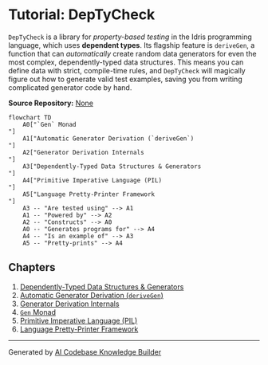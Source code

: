 # Tutorial: DepTyCheck

`DepTyCheck` is a library for *property-based testing* in the Idris programming language, which uses **dependent types**. Its flagship feature is `deriveGen`, a function that can *automatically* create random data generators for even the most complex, dependently-typed data structures. This means you can define data with strict, compile-time rules, and `DepTyCheck` will magically figure out how to generate valid test examples, saving you from writing complicated generator code by hand.


**Source Repository:** [None](None)

```mermaid
flowchart TD
    A0["`Gen` Monad
"]
    A1["Automatic Generator Derivation (`deriveGen`)
"]
    A2["Generator Derivation Internals
"]
    A3["Dependently-Typed Data Structures & Generators
"]
    A4["Primitive Imperative Language (PIL)
"]
    A5["Language Pretty-Printer Framework
"]
    A3 -- "Are tested using" --> A1
    A1 -- "Powered by" --> A2
    A2 -- "Constructs" --> A0
    A0 -- "Generates programs for" --> A4
    A4 -- "Is an example of" --> A3
    A5 -- "Pretty-prints" --> A4
```

## Chapters

1. [Dependently-Typed Data Structures & Generators
](01_dependently_typed_data_structures___generators_.md)
2. [Automatic Generator Derivation (`deriveGen`)
](02_automatic_generator_derivation___derivegen___.md)
3. [Generator Derivation Internals
](03_generator_derivation_internals_.md)
4. [`Gen` Monad
](04__gen__monad_.md)
5. [Primitive Imperative Language (PIL)
](05_primitive_imperative_language__pil__.md)
6. [Language Pretty-Printer Framework
](06_language_pretty_printer_framework_.md)


---

Generated by [AI Codebase Knowledge Builder](https://github.com/The-Pocket/Tutorial-Codebase-Knowledge)